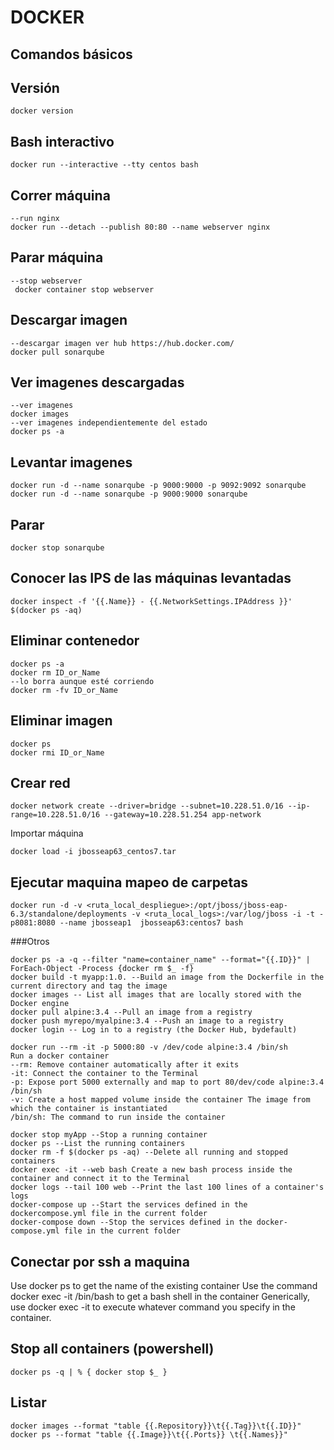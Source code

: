 # DOCKER

## Comandos básicos

Versión
---
```
docker version
```
Bash interactivo
---
```
docker run --interactive --tty centos bash
```
Correr máquina
---
```
--run nginx
docker run --detach --publish 80:80 --name webserver nginx
```
Parar máquina
---
```
--stop webserver
 docker container stop webserver
 ```
 Descargar imagen
 ---
 ```
--descargar imagen ver hub https://hub.docker.com/	
docker pull sonarqube
```
Ver imagenes descargadas
---
```
--ver imagenes 
docker images
--ver imagenes independientemente del estado
docker ps -a
```
Levantar imagenes
---
```
docker run -d --name sonarqube -p 9000:9000 -p 9092:9092 sonarqube
docker run -d --name sonarqube -p 9000:9000 sonarqube
```
Parar
---
```
docker stop sonarqube
```
Conocer las IPS de las máquinas levantadas
---
```
docker inspect -f '{{.Name}} - {{.NetworkSettings.IPAddress }}' $(docker ps -aq)
```
Eliminar contenedor
---
```
docker ps -a
docker rm ID_or_Name
--lo borra aunque esté corriendo
docker rm -fv ID_or_Name
```
Eliminar imagen
---
```
docker ps
docker rmi ID_or_Name
```
Crear red 
---
```
docker network create --driver=bridge --subnet=10.228.51.0/16 --ip-range=10.228.51.0/16 --gateway=10.228.51.254 app-network
```
Importar máquina
```
docker load -i jbosseap63_centos7.tar
```
Ejecutar maquina mapeo de carpetas
---
```
docker run -d -v <ruta_local_despliegue>:/opt/jboss/jboss-eap-6.3/standalone/deployments -v <ruta_local_logs>:/var/log/jboss -i -t -p8081:8080 --name jbosseap1  jbosseap63:centos7 bash
```

###Otros
```
docker ps -a -q --filter "name=container_name" --format="{{.ID}}" | ForEach-Object -Process {docker rm $_ -f}
docker build -t myapp:1.0. --Build an image from the Dockerfile in the current directory and tag the image
docker images -- List all images that are locally stored with the Docker engine
docker pull alpine:3.4 --Pull an image from a registry
docker push myrepo/myalpine:3.4 --Push an image to a registry
docker login -- Log in to a registry (the Docker Hub, bydefault)

docker run --rm -it -p 5000:80 -v /dev/code alpine:3.4 /bin/sh
Run a docker container
--rm: Remove container automatically after it exits
-it: Connect the container to the Terminal
-p: Expose port 5000 externally and map to port 80/dev/code alpine:3.4 /bin/sh
-v: Create a host mapped volume inside the container The image from which the container is instantiated
/bin/sh: The command to run inside the container

docker stop myApp --Stop a running container
docker ps --List the running containers
docker rm -f $(docker ps -aq) --Delete all running and stopped containers
docker exec -it --web bash Create a new bash process inside the container and connect it to the Terminal
docker logs --tail 100 web --Print the last 100 lines of a container's logs
docker-compose up --Start the services defined in the dockercompose.yml file in the current folder
docker-compose down --Stop the services defined in the docker-compose.yml file in the current folder
```
Conectar por ssh a maquina
---
Use docker ps to get the name of the existing container
Use the command docker exec -it <container name> /bin/bash to get a bash shell in the container
Generically, use docker exec -it <container name> <command> to execute whatever command you specify in the container.

## Stop all containers (powershell)
```
docker ps -q | % { docker stop $_ }
```
## Listar
```
docker images --format "table {{.Repository}}\t{{.Tag}}\t{{.ID}}"
docker ps --format "table {{.Image}}\t{{.Ports}} \t{{.Names}}"
```
